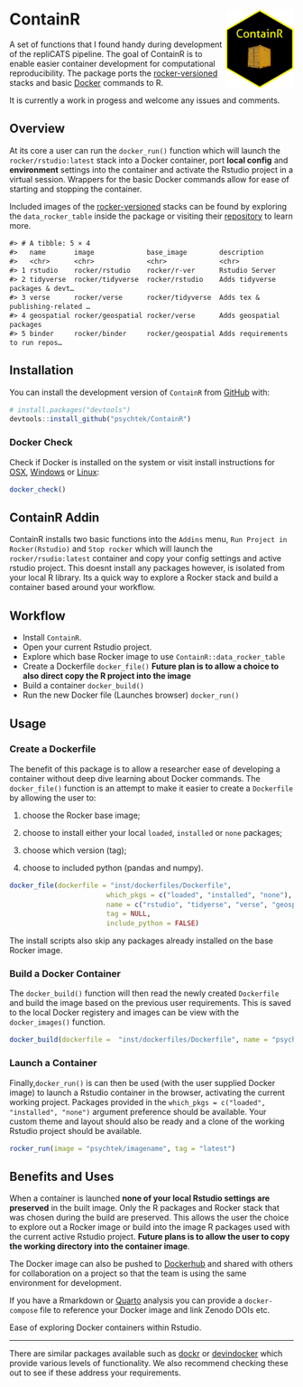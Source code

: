 
<!-- README.md is generated from README.Rmd. Please edit that file -->

# ContainR <img src="inst/figures/ContainR.png" align="right" width="120" />

<!-- badges: start -->
<!-- badges: end -->

A set of functions that I found handy during development of the
repliCATS pipeline. The goal of ContainR is to enable easier container
development for computational reproducibility. The package ports the
[rocker-versioned](https://github.com/rocker-org/rocker-versioned2)
stacks and basic [Docker](https://docs.docker.com/reference/) commands
to R.

It is currently a work in progess and welcome any issues and comments.

## Overview

At its core a user can run the `docker_run()` function which will launch
the `rocker/rstudio:latest` stack into a Docker container, port **local
config** and **environment** settings into the container and activate
the Rstudio project in a virtual session. Wrappers for the basic Docker
commands allow for ease of starting and stopping the container.

Included images of the
[rocker-versioned](https://github.com/rocker-org/rocker-versioned2)
stacks can be found by exploring the `data_rocker_table` inside the
package or visiting their
[repository](https://github.com/rocker-org/rocker-versioned2) to learn
more.

    #> # A tibble: 5 × 4
    #>   name       image             base_image        description                    
    #>   <chr>      <chr>             <chr>             <chr>                          
    #> 1 rstudio    rocker/rstudio    rocker/r-ver      Rstudio Server                 
    #> 2 tidyverse  rocker/tidyverse  rocker/rstudio    Adds tidyverse packages & devt…
    #> 3 verse      rocker/verse      rocker/tidyverse  Adds tex & publishing-related …
    #> 4 geospatial rocker/geospatial rocker/verse      Adds geospatial packages       
    #> 5 binder     rocker/binder     rocker/geospatial Adds requirements to run repos…

## Installation

You can install the development version of `ContainR` from
[GitHub](https://github.com/) with:

``` r
# install.packages("devtools")
devtools::install_github("psychtek/ContainR")
```

### Docker Check

Check if Docker is installed on the system or visit install instructions
for [OSX](https://docs.docker.com/desktop/install/mac-install/),
[Windows](https://docs.docker.com/desktop/install/windows-install/) or
[Linux](https://docs.docker.com/engine/install/):

``` r
docker_check()
```

## ContainR Addin

ContainR installs two basic functions into the `Addins` menu,
`Run Project in Rocker(Rstudio)` and `Stop rocker` which will launch the
`rocker/rsudio:latest` container and copy your config settings and
active rstudio project. This doesnt install any packages however, is
isolated from your local R library. Its a quick way to explore a Rocker
stack and build a container based around your workflow.

## Workflow

- Install `ContainR`.
- Open your current Rstudio project.
- Explore which base Rocker image to use `ContainR::data_rocker_table`
- Create a Dockerfile `docker_file()` **Future plan is to allow a choice
  to also direct copy the R project into the image**
- Build a container `docker_build()`
- Run the new Docker file (Launches browser) `docker_run()`

## Usage

### Create a Dockerfile

The benefit of this package is to allow a researcher ease of developing
a container without deep dive learning about Docker commands. The
`docker_file()` function is an attempt to make it easier to create a
`Dockerfile` by allowing the user to:

1)  choose the Rocker base image;

2)  choose to install either your local `loaded`, `installed` or `none`
    packages;

3)  choose which version (tag);

4)  choose to included python (pandas and numpy).

``` r
docker_file(dockerfile = "inst/dockerfiles/Dockerfile",
                        which_pkgs = c("loaded", "installed", "none"),
                        name = c("rstudio", "tidyerse", "verse", "geospatial", "binder"),
                        tag = NULL,
                        include_python = FALSE)
```

The install scripts also skip any packages already installed on the base
Rocker image.

### Build a Docker Container

The `docker_build()` function will then read the newly created
`Dockerfile` and build the image based on the previous user
requirements. This is saved to the local Docker registery and images can
be view with the `docker_images()` function.

``` r
docker_build(dockerfile =  "inst/dockerfiles/Dockerfile", name = "psychtek/imagename")
```

### Launch a Container

Finally,`docker_run()` is can then be used (with the user supplied
Docker image) to launch a Rstudio container in the browser, activating
the current working project. Packages provided in the
`which_pkgs = c("loaded", "installed", "none")` argument preference
should be available. Your custom theme and layout should also be ready
and a clone of the working Rstudio project should be available.

``` r
rocker_run(image = "psychtek/imagename", tag = "latest")
```

## Benefits and Uses

When a container is launched **none of your local Rstudio settings are
preserved** in the built image. Only the R packages and Rocker stack
that was chosen during the build are preserved. This allows the user the
choice to explore out a Rocker image or build into the image R packages
used with the current active Rstudio project. **Future plans is to allow
the user to copy the working directory into the container image**.

The Docker image can also be pushed to
[Dockerhub](https://hub.docker.com/) and shared with others for
collaboration on a project so that the team is using the same
environment for development.

If you have a Rmarkdown or [Quarto](https://quarto.org/) analysis you
can provide a `docker-compose` file to reference your Docker image and
link Zenodo DOIs etc.

Ease of exploring Docker containers within Rstudio.

------------------------------------------------------------------------

There are similar packages available such as
[dockr](https://github.com/smaakage85/dockr) or
[devindocker](https://github.com/ThinkR-open/devindocker) which provide
various levels of functionality. We also recommend checking these out to
see if these address your requirements.
